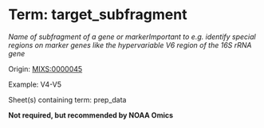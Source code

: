 # Term: target_subfragment

*Name of subfragment of a gene or markerImportant to e.g. identify special regions on marker genes like the hypervariable V6 region of the 16S rRNA gene*

Origin: [MIXS:0000045](https://w3id.org/mixs/0000045)

Example: V4-V5

Sheet(s) containing term: prep_data

**Not required, but recommended by NOAA Omics**